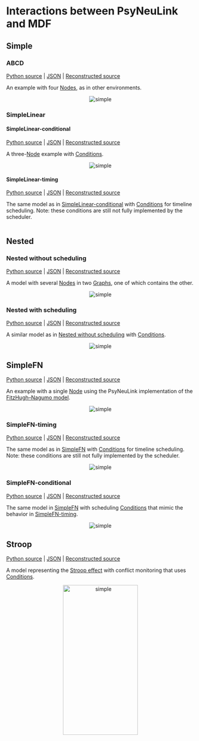 # Interactions between PsyNeuLink and MDF

## Simple

### ABCD

[Python source](model_ABCD.py) | [JSON](model_ABCD.json) | [Reconstructed source](model_ABCD.reconstructed.py)

An example with four [Nodes](../../docs/README.md#node), as in other environments.

<p align="center"><img src="https://github.com/ModECI/MDF/blob/include_graphs/examples/PsyNeuLink/show_graph/images/model_ABCD_level_1/model_ABCD_level_1-1.png" alt="simple"/></p>

### SimpleLinear

#### SimpleLinear-conditional

[Python source](SimpleLinear-conditional.py) | [JSON](SimpleLinear-conditional.json) | [Reconstructed source](SimpleLinear-conditional.reconstructed.py)

A three-[Node](../../docs/README.md#node) example with [Conditions](../../docs/README.md#condition).

<p align="center"><img src="abc_conditions.png" alt="simple"/></p>

#### SimpleLinear-timing

[Python source](SimpleLinear-timing.py) | [JSON](SimpleLinear-timing.json) | [Reconstructed source](SimpleLinear-timing.reconstructed.py)

The same model as in [SimpleLinear-conditional](#SimpleLinear-conditional) with [Conditions](../../docs/README.md#condition) for timeline scheduling. Note: these conditions are still not fully implemented by the scheduler.

<p align="center"><img src=""/></p>

## Nested

### Nested without scheduling

[Python source](model_with_nested_graph.py) | [JSON](model_with_nested_graph.json) | [Reconstructed source](model_with_nested_graph.reconstructed.py)

A model with several [Nodes](../../docs/README.md#node) in two [Graphs](../../docs/README.md#graphs), one of which contains the other.

<p align="center"><img src="https://github.com/ModECI/MDF/blob/include_graphs/examples/PsyNeuLink/show_graph/images/model_with_nested_graph_1/model_with_nested_graph_1-1.png" alt="simple"/></p>

### Nested with scheduling

[Python source](model_nested_comp_with_scheduler.py) | [JSON](model_nested_comp_with_scheduler.json) | [Reconstructed source](model_nested_comp_with_scheduler.reconstructed.py)

A similar model as in [Nested without scheduling](#Nested-without-scheduling) with [Conditions](../../docs/README.md#condition).

<p align="center"><img src="https://github.com/ModECI/MDF/blob/include_graphs/examples/PsyNeuLink/show_graph/images/model_nested_comp_with_scheduler_1/model_nested_comp_with_scheduler_1-1.png" alt="simple" alt="simple"/></p>

## SimpleFN

[Python source](SimpleFN.py) | [JSON](SimpleFN.json) | [Reconstructed source](SimpleFN.reconstructed.py)

An example with a single [Node](../../docs/README.md#node) using the PsyNeuLink implementation of the [FitzHugh–Nagumo model](https://wikipedia.org/wiki/FitzHugh–Nagumo_model).

<p align="center"><img src="https://github.com/ModECI/MDF/blob/include_graphs/examples/PsyNeuLink/SimpleFN.png" alt="simple"/></p>

### SimpleFN-timing

[Python source](SimpleFN-timing.py) | [JSON](SimpleFN-timing.json) | [Reconstructed source](SimpleFN-timing.reconstructed.py)

The same model as in [SimpleFN](#SimpleFN) with [Conditions](../../docs/README.md#condition) for timeline scheduling.
Note: these conditions are still not fully implemented by the scheduler.
<p align="center"><img src="abc_conditions.png" alt="simple"/></p>

### SimpleFN-conditional

[Python source](SimpleFN-conditional.py) | [JSON](SimpleFN-conditional.json) | [Reconstructed source](SimpleFN-conditional.reconstructed.py)

The same model in [SimpleFN](#SimpleFN) with scheduling [Conditions](../../docs/README.md#condition) that mimic the behavior in [SimpleFN-timing](#SimpleFN-timing).
<p align="center"><img src="https://github.com/ModECI/MDF/blob/include_graphs/examples/PsyNeuLink/SimpleFN-conditional.png" alt="simple"/></p>

## Stroop

[Python source](stroop_conflict_monitoring.py) | [JSON](stroop_conflict_monitoring.json) | [Reconstructed source](stroop_conflict_monitoring.reconstructed.py)

A model representing the [Stroop effect](https://en.wikipedia.org/wiki/Stroop_effect) with conflict monitoring that uses [Conditions](../../docs/README.md#condition).

<p align="center"><img src="https://github.com/ModECI/MDF/blob/include_graphs/examples/PsyNeuLink/show_graph/images/Stroop_model_1/Stroop_model_1-1.png" width="200" height="400" alt="simple"/></p>
